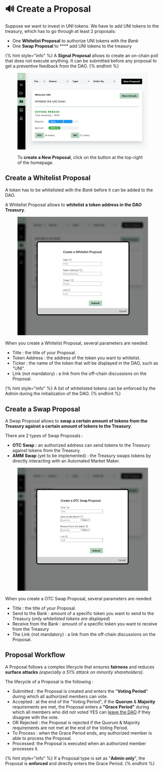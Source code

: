 # 🔊 Create a Proposal

Suppose we want to invest in UNI tokens. We have to add UNI tokens to the treasury, which has to go through at least 2 proposals:

* One **Whitelist Proposal** to authorize UNI tokens with the _Bank_
* One **Swap Proposal** to **** add UNI tokens to the treasury

{% hint style="info" %}
A **Signal Proposal** allows to create an on-chain poll that does not execute anything. It can be submitted before any proposal to get a preventive feedback from the DAO.
{% endhint %}

<figure><img src="../.gitbook/assets/WHITELIST VOTING PERIOD modified.png" alt=""><figcaption><p>To <strong>create a New Proposal</strong>, click on the button at the top-right of the homepage.</p></figcaption></figure>

## Create a Whitelist Proposal

A token has to be whitelisted with the _Bank_ before it can be added to the DAO.&#x20;

A Whitelist Proposal allows to **whitelist a token address in the DAO Treasury**.

<figure><img src="../.gitbook/assets/Whitelist.png" alt=""><figcaption></figcaption></figure>

When you create a Whitelist Proposal, several parameters are needed:

* Title : the title of your Proposal.
* Token Address : the address of the token you want to whitelist.
* Ticker : the name of the token that will be displayed in the DAO, such as "UNI".
* Link (not mandatory) : a link from the off-chain discussions on the Proposal.

{% hint style="info" %}
A list of whitelisted tokens can be enforced by the Admin during the initialization of the DAO.
{% endhint %}



## Create a Swap Proposal

A Swap Proposal allows to **swap a certain amount of tokens from the Treasury against a certain amount of tokens to the Treasury**.

There are 2 types of Swap Proposals :&#x20;

* **OTC Swap :** an authorized address can send tokens to the Treasury against tokens from the Treasury.
* **AMM Swap** (yet to be implemented) : the Treasury swaps tokens by directly interacting with an Automated Market Maker.

<figure><img src="../.gitbook/assets/OTC Swap modified.png" alt=""><figcaption></figcaption></figure>

When you create a OTC Swap Proposal, several parameters are needed:

* Title : the title of your Proposal.
* Send to the Bank : amount of a specific token you want to send to the Treasury (_only whitelisted tokens are displayed_)
* Receive from the Bank : amount of a specific token you want to receive from the Treasury
* The Link (not mandatory) : a link from the off-chain discussions on the Proposal.

## Proposal Workflow

A Proposal follows a complex lifecycle that ensures **fairness** and reduces **surface attacks** _(especially a 51% attack on minority shareholders)._

The lifecycle of a Proposal is the following :&#x20;

* Submitted : the Proposal is created and enters the "**Voting Period**" during which all authorized members can vote.
* Accepted : at the end of the "Voting Period", if the **Quorum** & **Majority** requirements are met, the Proposal enters a **"Grace Period"** during which all members who did not voted YES can [leave the DAO](redeem-your-shares.md) if they disagree with the vote.
* OR Rejected : the Proposal is rejected if the Quorum & Majority requirements are not met at the end of the Voting Period.
* To Process : when the Grace Period ends, any authorized member is able to process the Proposal.
* Processed: the Proposal is executed when an authorized member processes it.

{% hint style="info" %}
If a Proposal type is set as "**Admin only**", the Proposal is **enforced** and directly enters the Grace Period.
{% endhint %}

##

